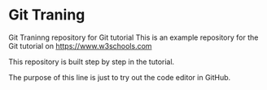 # Git Traning
Git Traninng repository for Git tutorial
This is an example repository for the Git tutorial on https://www.w3schools.com

This repository is built step by step in the tutorial.

The purpose of this line is just to try out the code editor in GitHub.
